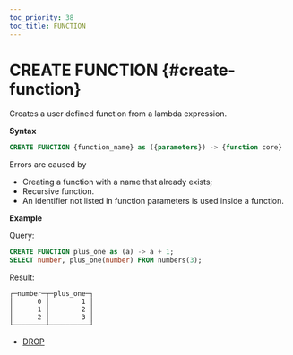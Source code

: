 ```yaml
---
toc_priority: 38
toc_title: FUNCTION
---
```


# CREATE FUNCTION {#create-function}

Creates a user defined function from a lambda expression.

**Syntax**

```sql
CREATE FUNCTION {function_name} as ({parameters}) -> {function core}
```

Errors are caused by

-   Creating a function with a name that already exists;
-   Recursive function.
-   An identifier not listed in function parameters is used inside a function.

**Example**


Query:

```sql
CREATE FUNCTION plus_one as (a) -> a + 1;
SELECT number, plus_one(number) FROM numbers(3);
```

Result:

``` text
┌─number─┬─plus_one─┐
│      0 │        1 │
│      1 │        2 │
│      2 │        3 │
└────────┴──────────┘
```

-   [DROP](../../../sql-reference/statements/drop.md#drop-function)
